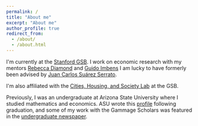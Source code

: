 ```yaml
---
permalink: /
title: "About me"
excerpt: "About me"
author_profile: true
redirect_from: 
  - /about/
  - /about.html
---
```


I'm currently at the [Stanford GSB](https://www.gsb.stanford.edu/programs/research-fellows). 
I work on economic research with my mentors [Rebecca Diamond](https://www.rebecca-diamond.com/) and [Guido Imbens](https://gsb-faculty.stanford.edu/guido-w-imbens/)
I am lucky to have formerly been advised by [Juan Carlos Suárez Serrato](https://www.jcsuarez.com/). 

I'm also affiliated with the [Cities, Housing, and Society Lab](https://chslab.stanford.edu/faculty-researchers) at the GSB. 

Previously, I was an undergraduate at Arizona State University where I studied mathematics and economics. ASU wrote this [profile](https://news.asu.edu/20220503-asu-grad-attributes-success-scholarship-funding) following graduation, and some of my work with the Gammage Scholars was featured in the [undergraduate newspaper](https://www.statepress.com/article/2021/05/spcommunity-gammage-scholars-alhambra-jump-a-thon-digital-divide). 
